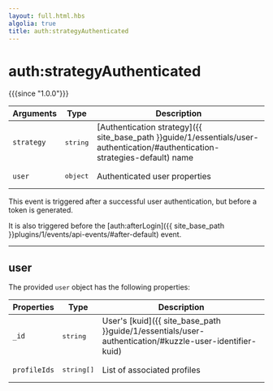 ```yaml
---
layout: full.html.hbs
algolia: true
title: auth:strategyAuthenticated
---
```


# auth:strategyAuthenticated

{{{since "1.0.0"}}}

| Arguments | Type | Description |
|-----------|------|-------------|
| `strategy` | <pre>string</pre> | [Authentication strategy]({{ site_base_path }}guide/1/essentials/user-authentication/#authentication-strategies-default) name |
| `user` | <pre>object</pre> | Authenticated user properties |

This event is triggered after a successful user authentication, but before a token is generated.

It is also triggered before the [auth:afterLogin]({{ site_base_path }}plugins/1/events/api-events/#after-default) event.

---

## user

The provided `user` object has the following properties:

| Properties | Type | Description |
|-----------|------|-------------|
| `_id` | <pre>string</pre> | User's [kuid]({{ site_base_path }}guide/1/essentials/user-authentication/#kuzzle-user-identifier-kuid) |
| `profileIds` | <pre>string[]</pre> | List of associated profiles |

